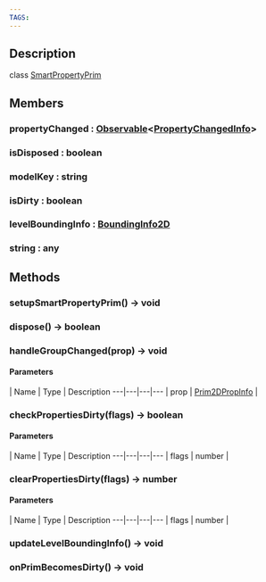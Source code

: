 ```yaml
---
TAGS:
---
```

## Description

class [SmartPropertyPrim](/classes/2.4/SmartPropertyPrim)



## Members

### propertyChanged : [Observable](/classes/2.4/Observable)&lt;[PropertyChangedInfo](/classes/2.4/PropertyChangedInfo)&gt;



### isDisposed : boolean



### modelKey : string



### isDirty : boolean



### levelBoundingInfo : [BoundingInfo2D](/classes/2.4/BoundingInfo2D)



### string : any



## Methods

### setupSmartPropertyPrim() &rarr; void


### dispose() &rarr; boolean


### handleGroupChanged(prop) &rarr; void



#### Parameters
 | Name | Type | Description
---|---|---|---
 | prop | [Prim2DPropInfo](/classes/2.4/Prim2DPropInfo) | 

### checkPropertiesDirty(flags) &rarr; boolean



#### Parameters
 | Name | Type | Description
---|---|---|---
 | flags | number | 

### clearPropertiesDirty(flags) &rarr; number



#### Parameters
 | Name | Type | Description
---|---|---|---
 | flags | number | 

### updateLevelBoundingInfo() &rarr; void


### onPrimBecomesDirty() &rarr; void


